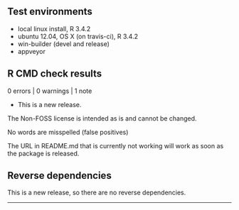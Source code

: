 ## Test environments
* local linux install, R 3.4.2
* ubuntu 12.04, OS X (on travis-ci), R 3.4.2
* win-builder (devel and release)
* appveyor

## R CMD check results

0 errors | 0 warnings | 1 note

* This is a new release.

The Non-FOSS license is intended as is and cannot be changed.

No words are misspelled (false positives)

The URL in README.md that is currently not working will work as soon as the package is released.

## Reverse dependencies

This is a new release, so there are no reverse dependencies.

---

